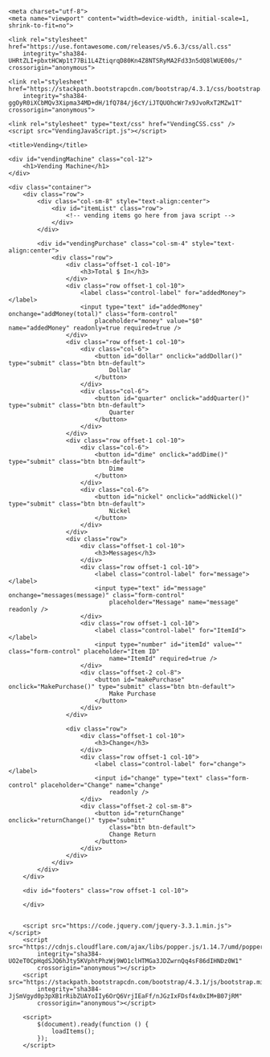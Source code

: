 <head>

    <meta charset="utf-8">
    <meta name="viewport" content="width=device-width, initial-scale=1, shrink-to-fit=no">

    <link rel="stylesheet" href="https://use.fontawesome.com/releases/v5.6.3/css/all.css"
        integrity="sha384-UHRtZLI+pbxtHCWp1t77Bi1L4ZtiqrqD80Kn4Z8NTSRyMA2Fd33n5dQ8lWUE00s/" crossorigin="anonymous">

    <link rel="stylesheet" href="https://stackpath.bootstrapcdn.com/bootstrap/4.3.1/css/bootstrap.min.css"
        integrity="sha384-ggOyR0iXCbMQv3Xipma34MD+dH/1fQ784/j6cY/iJTQUOhcWr7x9JvoRxT2MZw1T" crossorigin="anonymous">

    <link rel="stylesheet" type="text/css" href="VendingCSS.css" />
    <script src="VendingJavaScript.js"></script>

    <title>Vending</title>

</head>


<body>


    <div id="vendingMachine" class="col-12">
        <h1>Vending Machine</h1>
    </div>

    <div class="container">
        <div class="row">
            <div class="col-sm-8" style="text-align:center">
                <div id="itemList" class="row">
                    <!-- vending items go here from java script -->
                </div>
            </div>

            <div id="vendingPurchase" class="col-sm-4" style="text-align:center">
                <div class="row">
                    <div class="offset-1 col-10">
                        <h3>Total $ In</h3>
                    </div>
                    <div class="row offset-1 col-10">
                        <label class="control-label" for="addedMoney"></label>
                        <input type="text" id="addedMoney" onchange="addMoney(total)" class="form-control"
                            placeholder="money" value="$0" name="addedMoney" readonly=true required=true />
                    </div>
                    <div class="row offset-1 col-10">
                        <div class="col-6">
                            <button id="dollar" onclick="addDollar()" type="submit" class="btn btn-default">
                                Dollar
                            </button>
                        </div>
                        <div class="col-6">
                            <button id="quarter" onclick="addQuarter()" type="submit" class="btn btn-default">
                                Quarter
                            </button>
                        </div>
                    </div>
                    <div class="row offset-1 col-10">
                        <div class="col-6">
                            <button id="dime" onclick="addDime()" type="submit" class="btn btn-default">
                                Dime
                            </button>
                        </div>
                        <div class="col-6">
                            <button id="nickel" onclick="addNickel()" type="submit" class="btn btn-default">
                                Nickel
                            </button>
                        </div>
                    </div>
                    <div class="row">
                        <div class="offset-1 col-10">
                            <h3>Messages</h3>
                        </div>
                        <div class="row offset-1 col-10">
                            <label class="control-label" for="message"></label>
                            <input type="text" id="message" onchange="messages(message)" class="form-control"
                                placeholder="Message" name="message" readonly />
                        </div>
                        <div class="row offset-1 col-10">
                            <label class="control-label" for="ItemId"></label>
                            <input type="number" id="itemId" value="" class="form-control" placeholder="Item ID"
                                name="ItemId" required=true />
                        </div>
                        <div class="offset-2 col-8">
                            <button id="makePurchase" onclick="MakePurchase()" type="submit" class="btn btn-default">
                                Make Purchase
                            </button>
                        </div>
                    </div>

                    <div class="row">
                        <div class="offset-1 col-10">
                            <h3>Change</h3>
                        </div>
                        <div class="row offset-1 col-10">
                            <label class="control-label" for="change"></label>
                            <input id="change" type="text" class="form-control" placeholder="Change" name="change"
                                readonly />
                        </div>
                        <div class="offset-2 col-sm-8">
                            <button id="returnChange" onclick="returnChange()" type="submit"
                                class="btn btn-default">
                                Change Return
                            </button>
                        </div>
                    </div>
                </div>
            </div>
        </div>

        <div id="footers" class="row offset-1 col-10">

        </div>


        <script src="https://code.jquery.com/jquery-3.3.1.min.js"></script>
        <script src="https://cdnjs.cloudflare.com/ajax/libs/popper.js/1.14.7/umd/popper.min.js"
            integrity="sha384-UO2eT0CpHqdSJQ6hJty5KVphtPhzWj9WO1clHTMGa3JDZwrnQq4sF86dIHNDz0W1"
            crossorigin="anonymous"></script>
        <script src="https://stackpath.bootstrapcdn.com/bootstrap/4.3.1/js/bootstrap.min.js"
            integrity="sha384-JjSmVgyd0p3pXB1rRibZUAYoIIy6OrQ6VrjIEaFf/nJGzIxFDsf4x0xIM+B07jRM"
            crossorigin="anonymous"></script>

        <script>
            $(document).ready(function () {
                loadItems();
            });
        </script>
